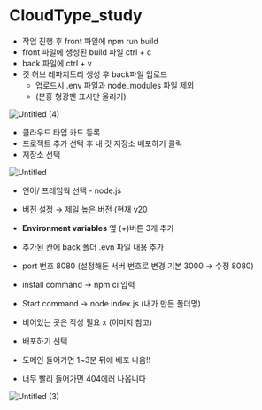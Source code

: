 # CloudType_study

- 작업 진행 후 front 파일에 npm run build
- front 파일에 생성된 build 파일 ctrl + c
- back 파일에 ctrl + v
- 깃 허브 레파지토리 생성 후 back파일 업로드
    - 업로드시 .env 파일과 node_modules 파일 제외
    - (분홍 형광펜 표시만 올리기)

![Untitled (4)](https://github.com/mjkkcalb/CloudType_study/assets/142865257/f09046f9-fae9-4476-bb2d-8783d0016a91)

- 클라우드 타입 카드 등록
- 프로젝트 추가 선택 후 내 깃 저장소 배포하기 클릭
- 저장소 선택
    
![Untitled](https://github.com/mjkkcalb/CloudType_study/assets/142865257/6d182a18-b1b9-4585-a22c-ee51a3380313)
    
- 언어/ 프레임웍 선택 - node.js
- 버전 설정 → 제일 높은 버전 (현재 v20


- **Environment variables** 옆 (+)버튼 3개 추가
- 추가된 칸에 back 폴더 .evn 파일 내용 추가



- port 번호 8080 (설정해둔 서버 번호로 변경 기본 3000 → 수정 8080)
- install command → npm ci 입력
- Start command → node index.js (내가 만든 폴더명)
- 비어있는 곳은 작성 필요 x (이미지 참고)



- 배포하기 선택
- 도메인 들어가면 1~3분 뒤에 배포 나옴!!
- 너무 빨리 들어가면 404에러 나옵니다



![Untitled (3)](https://github.com/mjkkcalb/CloudType_study/assets/142865257/1bc9b37b-f3c8-479f-b2b5-ab2baeaf3abd)

